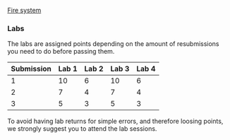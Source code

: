 
[Fire system](https://xdat09.ce.chalmers.se/2015/lp1/cp/)

### [](#labs)Labs

The labs are assigned points depending on the amount of resubmissions you need to do before passing them.

| Submission | Lab 1 | Lab 2 | Lab 3 | Lab 4 |
------------- | ------------- | ------------- | ------------- | -------------
| 1 | 10 | 6 | 10 | 6 |
| 2 | 7 | 4 | 7 | 4 |
| 3 | 5 | 3 | 5 | 3 |

To avoid having lab returns for simple errors, and therefore loosing points, we strongly suggest you to attend the lab sessions.
